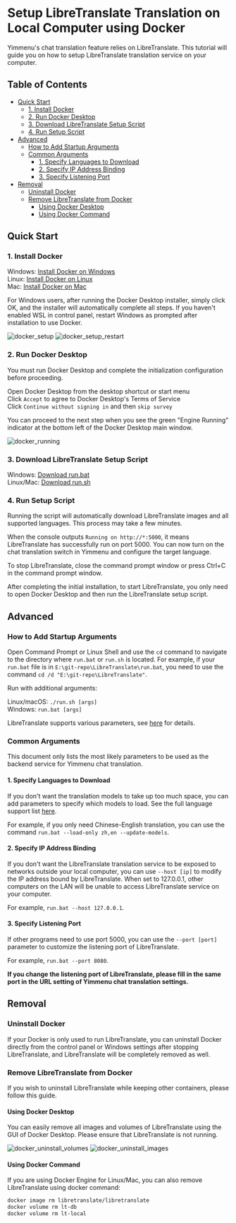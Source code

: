 # Setup LibreTranslate Translation on Local Computer using Docker

Yimmenu's chat translation feature relies on LibreTranslate. This tutorial will guide you on how to setup LibreTranslate translation service on your computer.

## Table of Contents
 - [Quick Start](#quick-start)
   - [1. Install Docker](#1-install-docker)
   - [2. Run Docker Desktop](#2-run-docker-desktop)
   - [3. Download LibreTranslate Setup Script](#3-download-libretranslate-setup-script)
   - [4. Run Setup Script](#4-run-setup-script)
 - [Advanced](#advanced)
   - [How to Add Startup Arguments](#how-to-add-startup-arguments)
   - [Common Arguments](#common-arguments)
     - [1. Specify Languages to Download](#1-specify-languages-to-download)
     - [2. Specify IP Address Binding](#2-specify-ip-address-binding)
     - [3. Specify Listening Port](#3-specify-listening-port)
 - [Removal](#removal)
    - [Uninstall Docker](#uninstall-docker)
    - [Remove LibreTranslate from Docker](#remove-libretranslate-from-docker)
      - [Using Docker Desktop](#using-docker-desktop)
      - [Using Docker Command](#using-docker-command)
      
## Quick Start

### 1. Install Docker

Windows: [Install Docker on Windows](https://docs.docker.com/desktop/install/windows-install/) \
Linux: [Install Docker on Linux](https://docs.docker.com/desktop/install/linux-install/) \
Mac: [Install Docker on Mac](https://docs.docker.com/desktop/install/mac-install/)

For Windows users, after running the Docker Desktop installer, simply click OK, and the installer will automatically complete all steps. If you haven't enabled WSL in control panel, restart Windows as prompted after installation to use Docker.

![docker_setup](https://github.com/sch-lda/YimMenu/assets/54973190/96b42f4e-dedc-4ba8-96af-496490325f0a)
![docker_setup_restart](https://github.com/sch-lda/YimMenu/assets/54973190/728842f0-b364-4ad6-ab24-302967fbc4db)

### 2. Run Docker Desktop

You must run Docker Desktop and complete the initialization configuration before proceeding.

Open Docker Desktop from the desktop shortcut or start menu \
Click `Accept` to agree to Docker Desktop's Terms of Service \
Click `Continue without signing in` and then `skip survey`

You can proceed to the next step when you see the green "Engine Running" indicator at the bottom left of the Docker Desktop main window.

![docker_running](https://github.com/sch-lda/YimMenu/assets/54973190/eb7f7e7e-2e05-431d-9bfa-5f7048cff588)

### 3. Download LibreTranslate Setup Script

Windows: [Download run.bat](https://raw.githubusercontent.com/LibreTranslate/LibreTranslate/main/run.bat) \
Linux/Mac: [Download run.sh](https://raw.githubusercontent.com/LibreTranslate/LibreTranslate/main/run.sh)

### 4. Run Setup Script

Running the script will automatically download LibreTranslate images and all supported languages. This process may take a few minutes.

When the console outputs `Running on http://*:5000`, it means LibreTranslate has successfully run on port 5000. You can now turn on the chat translation switch in Yimmenu and configure the target language.

To stop LibreTranslate, close the command prompt window or press Ctrl+C in the command prompt window.

After completing the initial installation, to start LibreTranslate, you only need to open Docker Desktop and then run the LibreTranslate setup script.

## Advanced

### How to Add Startup Arguments

Open Command Prompt or Linux Shell and use the `cd` command to navigate to the directory where `run.bat` or `run.sh` is located. For example, if your `run.bat` file is in `E:\git-repo\LibreTranslate\run.bat`, you need to use the command `cd /d "E:\git-repo\LibreTranslate"`.

Run with additional arguments:

Linux/macOS: `./run.sh [args]` \
Windows: `run.bat [args]`

LibreTranslate supports various parameters, see [here](https://github.com/LibreTranslate/LibreTranslate?tab=readme-ov-file#arguments) for details.

### Common Arguments

This document only lists the most likely parameters to be used as the backend service for Yimmenu chat translation.

#### 1. Specify Languages to Download

If you don't want the translation models to take up too much space, you can add parameters to specify which models to load. See the full language support list [here](https://www.argosopentech.com/argospm/index/). 

For example, if you only need Chinese-English translation, you can use the command `run.bat --load-only zh,en --update-models`.

#### 2. Specify IP Address Binding

If you don't want the LibreTranslate translation service to be exposed to networks outside your local computer, you can use `--host [ip]` to modify the IP address bound by LibreTranslate. When set to 127.0.0.1, other computers on the LAN will be unable to access LibreTranslate service on your computer. 

For example, `run.bat --host 127.0.0.1`.

#### 3. Specify Listening Port

If other programs need to use port 5000, you can use the `--port [port]` parameter to customize the listening port of LibreTranslate. 

For example, `run.bat --port 8080`.

**If you change the listening port of LibreTranslate, please fill in the same port in the URL setting of Yimmenu chat translation settings.**

## Removal

### Uninstall Docker

If your Docker is only used to run LibreTranslate, you can uninstall Docker directly from the control panel or Windows settings after stopping LibreTranslate, and LibreTranslate will be completely removed as well.

### Remove LibreTranslate from Docker

If you wish to uninstall LibreTranslate while keeping other containers, please follow this guide.

#### Using Docker Desktop

You can easily remove all images and volumes of LibreTranslate using the GUI of Docker Desktop. Please ensure that LibreTranslate is not running.

![docker_uninstall_volumes](https://github.com/sch-lda/YimMenu/assets/54973190/bb1201dc-1fb9-4208-bda7-2dc61ac59355)
![docker_uninstall_images](https://github.com/sch-lda/YimMenu/assets/54973190/0ca02c98-a008-49db-9cf1-f36dec88c9fc)

#### Using Docker Command

If you are using Docker Engine for Linux/Mac, you can also remove LibreTranslate using docker command:

```bash
docker image rm libretranslate/libretranslate
docker volume rm lt-db
docker volume rm lt-local
```
